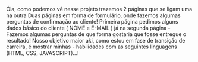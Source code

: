 Óla, como podemos vê nesse projeto trazemos 2 páginas que se ligam uma na outra 
Duas páginas em forma de formulário, onde fazemos algumas perguntas de confirmação ao cliente!
Primeira página pedimos alguns dados básico do cliente ( NOME e E-MAIL ) já na segunda página -
Fazemos algumas perguntas de que forma gostaria que fosse entregue o resultado!
Nosso objetivo maior aki, como estou em fase de transição de carreira, é mostrar minhas -
habilidades com as seguintes linguagens (HTML, CSS, JAVASCRIPT)...!
